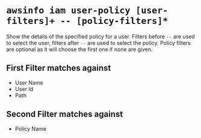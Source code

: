 # `awsinfo iam user-policy [user-filters]+ -- [policy-filters]*`

Show the details of the specified policy for a user. Filters before `--` are used to select the user, filters after `--` are used to select the policy. Policy filters are optional as it will choose the first one if none are given.

## First Filter matches against

* User Name
* User Id
* Path

## Second Filter matches against

* Policy Name